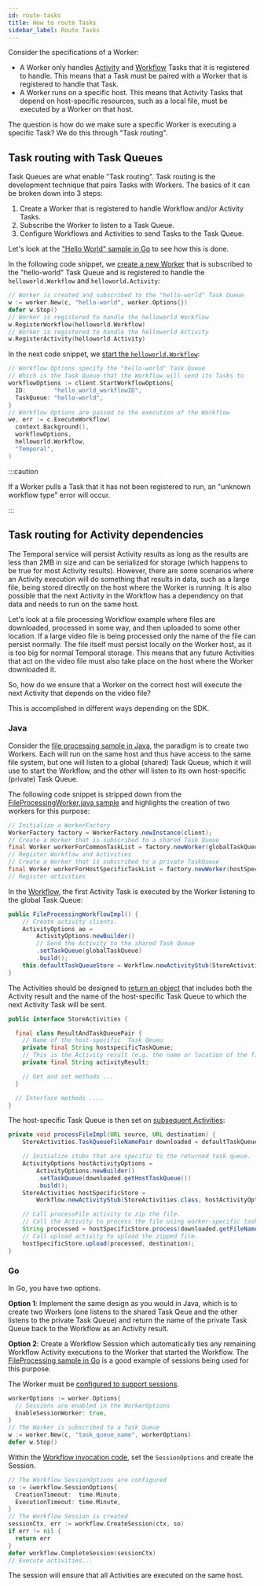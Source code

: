 ```yaml
---
id: route-tasks
title: How to route Tasks
sidebar_label: Route Tasks
---
```


Consider the specifications of a Worker:
- A Worker only handles [Activity](docs/learn-activities) and [Workflow](docs/learn-workflows) Tasks that it is registered to handle. This means that a Task must be paired with a Worker that is registered to handle that Task.
- A Worker runs on a specific host. This means that Activity Tasks that depend on host-specific resources, such as a local file, must be executed by a Worker on that host.

The question is how do we make sure a specific Worker is executing a specific Task? We do this through "Task routing".

## Task routing with Task Queues

Task Queues are what enable "Task routing". Task routing is the development technique that pairs Tasks with Workers. The basics of it can be broken down into 3 steps:
1. Create a Worker that is registered to handle Workflow and/or Activity Tasks.
2. Subscribe the Worker to listen to a Task Queue.
3. Configure Workflows and Activities to send Tasks to the Task Queue.

Let's look at the ["Hello World" sample in Go](https://github.com/temporalio/temporal-go-samples/tree/master/helloworld) to see how this is done.

In the following code snippet, we [create a new Worker](https://github.com/temporalio/go-samples/blob/master/helloworld/worker/main.go#L26) that is subscribed to the "hello-world" Task Queue and is registered to handle the `helloworld.Workflow` and `helloworld.Activity`:

```go
// Worker is created and subscribed to the "hello-world" Task Queue
w := worker.New(c, "hello-world", worker.Options{})
defer w.Stop()
// Worker is registered to handle the helloworld Workflow
w.RegisterWorkflow(helloworld.Workflow)
// Worker is registered to handle the helloworld Activity
w.RegisterActivity(helloworld.Activity)
```

In the next code snippet, we [start the `helloworld.Workflow`](https://github.com/temporalio/go-samples/blob/master/helloworld/starter/main.go#L25):

```go
// Workflow Options specify the "hello-world" Task Queue
// Which is the Task Queue that the Workflow will send its Tasks to
workflowOptions := client.StartWorkflowOptions{
  ID:        "hello_world_workflowID",
  TaskQueue: "hello-world",
}
// Workflow Options are passed to the execution of the Workflow
we, err := c.ExecuteWorkflow(
  context.Background(), 
  workflowOptions, 
  helloworld.Workflow, 
  "Temporal",
)
```

:::caution

If a Worker pulls a Task that it has not been registered to run, an "unknown workflow type" error will occur.

:::

## Task routing for Activity dependencies

The Temporal service will persist Activity results as long as the results are less than 2MB in size and can be serialized for storage (which happens to be true for most Activity results). However, there are some scenarios where an Activity execution will do something that results in data, such as a large file, being stored directly on the host where the Worker is running. It is also possible that the next Activity in the Workflow has a dependency on that data and needs to run on the same host.

Let's look at a file processing Workflow example where files are downloaded, processed in some way, and then uploaded to some other location. If a large video file is being processed only the name of the file can persist normally. The file itself must persist locally on the Worker host, as it is too big for normal Temporal storage. This means that any future Activities that act on the video file must also take place on the host where the Worker downloaded it.

So, how do we ensure that a Worker on the correct host will execute the next Activity that depends on the video file?

This is accomplished in different ways depending on the SDK.

### Java

Consider the [file processing sample in Java](https://github.com/temporalio/java-samples/tree/master/src/main/java/io/temporal/samples/fileprocessing), the paradigm is to create two Workers. Each will run on the same host and thus have access to the same file system, but one will listen to a global (shared) Task Queue, which it will use to start the Workflow, and the other will listen to its own host-specific (private) Task Queue. 

The following code snippet is stripped down from the [FileProcessingWorker.java sample](https://github.com/temporalio/java-samples/blob/master/src/main/java/io/temporal/samples/fileprocessing/FileProcessingWorker.java) and highlights the creation of two workers for this purpose:

```java
// Initialize a WorkerFactory
WorkerFactory factory = WorkerFactory.newInstance(client);
// Create a Worker that is subscribed to a shared Task Queue
final Worker workerForCommonTaskList = factory.newWorker(globalTaskQueue);
// Register Workflow and Activities
// Create a Worker that is subscribed to a private TaskQueue
final Worker workerForHostSpecificTaskList = factory.newWorker(hostSpecifiTaskQueue);
// Register activities
```

In the [Workflow](https://github.com/temporalio/java-samples/blob/master/src/main/java/io/temporal/samples/fileprocessing/FileProcessingWorkflowImpl.java#L42), the first Activity Task is executed by the Worker listening to the global Task Queue:

```java
public FileProcessingWorkflowImpl() {
    // Create activity clients.
    ActivityOptions ao =
        ActivityOptions.newBuilder()
        // Send the Activity to the shared Task Queue
        .setTaskQueue(globalTaskQueue)
        .build();
    this.defaultTaskQueueStore = Workflow.newActivityStub(StoreActivities.class, ao);
}
```

The Activities should be designed to [return an object](https://github.com/temporalio/java-samples/blob/master/src/main/java/io/temporal/samples/fileprocessing/StoreActivities.java) that includes both the Activity result and the name of the host-specific Task Queue to which the next Activity Task will be sent.

```java
public interface StoreActivities {

  final class ResultAndTaskQueuePair {
    // Name of the host-specific  Task Qeueu
    private final String hostspecificTaskQueue;
    // This is the Activity result (e.g. the name or location of the file)
    private final String activityResult;

    // Get and set methods ...
  }

  // Interface methods ....
}
```

The host-specific Task Queue is then set on [subsequent Activities](https://github.com/temporalio/java-samples/blob/master/src/main/java/io/temporal/samples/fileprocessing/FileProcessingWorkflowImpl.java#L63):

```java
private void processFileImpl(URL source, URL destination) {
    StoreActivities.TaskQueueFileNamePair downloaded = defaultTaskQueueStore.download(source);

    // Initialize stubs that are specific to the returned task queue.
    ActivityOptions hostActivityOptions =
        ActivityOptions.newBuilder()
        .setTaskQueue(downloaded.getHostTaskQueue())
        .build();
    StoreActivities hostSpecificStore =
        Workflow.newActivityStub(StoreActivities.class, hostActivityOptions);

    // Call processFile activity to zip the file.
    // Call the Activity to process the file using worker-specific task queue.
    String processed = hostSpecificStore.process(downloaded.getFileName());
    // Call upload activity to upload the zipped file.
    hostSpecificStore.upload(processed, destination);
}
```

### Go

In Go, you have two options.

**Option 1**: Implement the same design as you would in Java, which is to create two Workers (one listens to the shared Task Qeue and the other listens to the private Task Queue) and return the name of the private Task Queue back to the Workflow as an Activity result.

**Option 2**: Create a Workflow Session which automatically ties any remaining Workflow Activity executions to the Worker that started the Workflow. The [FileProcessing sample in Go](https://github.com/temporalio/temporal-go-samples/tree/master/fileprocessing) is a good example of sessions being used for this purpose.

The Worker must be [configured to support sessions](https://github.com/temporalio/go-samples/blob/master/fileprocessing/worker/main.go#L27).

```go
workerOptions := worker.Options{
  // Sessions are enabled in the WorkerOptions
  EnableSessionWorker: true,
}
// The Worker is subscribed to a Task Queue
w := worker.New(c, "task_queue_name", workerOptions)
defer w.Stop()
```

Within the [Workflow invocation code](https://github.com/temporalio/go-samples/blob/master/fileprocessing/workflow.go#L48), set the `SessionOptions` and create the Session.

```go
// The Workflow SessionOptions are configured
so := &workflow.SessionOptions{
  CreationTimeout:  time.Minute,
  ExecutionTimeout: time.Minute,
}
// The Workflow Session is created
sessionCtx, err := workflow.CreateSession(ctx, so)
if err != nil {
  return err
}
defer workflow.CompleteSession(sessionCtx)
// Execute activities...
```

The session will ensure that all Activities are executed on the same host.

